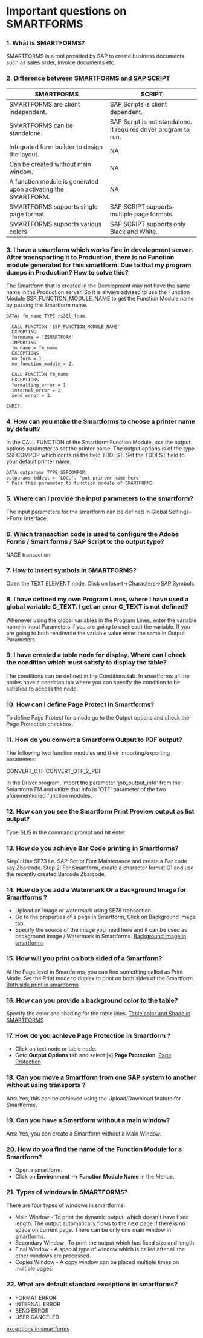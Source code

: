 # Important questions on SMARTFORMS

### 1. What is SMARTFORMS?
SMARTFORMS is a tool provided by SAP to create business documents such as sales order, invoice documents etc.

### 2. Difference between SMARTFORMS and SAP SCRIPT
SMARTFORMS | SCRIPT
---- | ----
SMARTFORMS are client independent. | SAP Scripts is client dependent.
SMARTFORMS can be standalone.  | SAP Script is not standalone. It requires driver program to run.
Integrated form builder to design the layout. | NA
Can be created without main window. | NA
A function module is generated upon activating the SMARTFORM. | NA
SMARTFORMS supports single page format | SAP SCRIPT supports multiple page formats.
SMARTFORMS supports various colors | SAP SCRIPT supports only Black and White.

### 3. I have a smartform which works fine in development server. After trasnsporting it to Production, there is no Function module generated for this smartform. Due to that  my program dumps in Production? How to solve this?
The Smartform that is created in the Development may not have the same name in the Production server. So it is always advised to use the Function Module SSF_FUNCTION_MODULE_NAME to get the Function Module name by passing the Smartform name.
```abap
DATA: fm_name TYPE rs38l_fnam.

  CALL FUNCTION 'SSF_FUNCTION_MODULE_NAME'
  EXPORTING
  formname = 'ZSMARTFORM'
  IMPORTING
  fm_name = fm_name
  EXCEPTIONS
  no_form = 1
  no_function_module = 2.

  CALL FUNCTION fm_name
  EXCEPTIONS
  formatting_error = 1
  internal_error = 2
  send_error = 3.

ENDIF.
```

### 4. How can you make the Smartforms to choose a printer name by default?
In the CALL FUNCTION of the Smartform Function Module, use the output options parameter to set the printer name.
The output options is of the type SSFCOMPOP which contains the field TDDEST. Set the TDDEST field to your default printer name. 
```abap
DATA outparams TYPE SSFCOMPOP.
outparams-tddest = 'LOCL'. "put printer name here
" Pass this parameter to function module of SMARTFORMS
```

### 5. Where can I provide the input parameters to the smartform?
The input parameters for the smartform can be defined in Global Settings->Form Interface.

### 6. Which transaction code is used to configure the Adobe Forms / Smart forms / SAP Script to the output type?
NACE transaction.

### 7. How to insert symbols in SMARTFORMS?
Open the TEXT ELEMENT node. 
Click on Insert->Characters->SAP Symbols

### 8. I have defined my own Program Lines, where I have used a global variable G_TEXT. I get an error G_TEXT is not defined?
Whenever using the global variables in the Program Lines, enter the variable name in Input Parameters if you are going to use(read) the variable. If you are going to both read/write the variable value enter the same in Output Parameters.

### 9. I have created a table node for display. Where can I check the condition which must satisfy to display the table?
The conditions can be defined in the Conditions tab. In smartforms all the nodes have a condition tab where you can specify the condition to be satisfied to access the node.

### 10. How can I define Page Protect in Smartforms?
To define Page Protect for a node go to the Output options and check the Page Protection checkbox.

### 11. How do you convert a Smartform Output to PDF output?
The following two function modules and their importing/exporting parameters:

CONVERT_OTF
CONVERT_OTF_2_PDF

In the Driver program, import the parameter 'job_output_info' from the Smartform FM and utilize that info in 'OTF' parameter of the two aforementioned function modules.

### 12. How can you see the Smartform Print Preview output as list output?
Type SLIS in the command prompt and hit enter

### 13. How do you achieve Bar Code printing in Smartforms?
Step1: Use SE73 i.e. SAP-Script Font Maintenance and create a Bar code say Zbarcode.
Step 2: For Smartform, create a character format C1 and use the recently created Barcode Zbarcode.

### 14. How do you add a Watermark Or a Background Image for Smartforms ?
* Upload an image or watermark using SE78 transaction.
* Go to the properties of a page in Smartform, Click on Background Image tab.
* Specify the source of the image you need here and it can be used as background image / Watermark in Smartforms.
[Background image in smartforms](/images/smartforms_background_image.png)

### 15. How will you print on both sided of a Smartform?
At the Page level in Smartforms, you can find something called as Print Mode.
Set the Print mode to duplex to print on both sides of the Smartform.
[Both side print in smartforms](/images/smartfomrs_printdouble.png)

### 16. How can you  provide a background color to the table?
Specify the color and shading for the table lines. 
[Table color and Shade in SMARTFORMS](/images/smartforms_table_shade.png)

### 17. How do you achieve Page Protection in Smartform ?
* Click on text node or table node.
* Goto __Output Options__ tab and select [x] __Page Protection__.
[Page Protection](/images/smartforms_pageprotect.png)

### 18. Can you move a Smartform from one SAP system to another without using transports ?
Ans: Yes, this can be achieved using the Upload/Download feature for Smartforms.

### 19. Can you have a Smartform without a main window?
Ans: Yes, you can create a Smartform without a Main Window.

### 20. How do you find the name of the Function Module for a Smartform?
* Open a smartform.
* Click on __Environment --> Function Module Name__ in the Menue.

### 21. Types of windows in SMARTFORMS?
There are four types of windows in smartforms.
* Main Window - To print the dynamic output, which doesn't have fixed length. The output automatically flows to the next page if there is no space on current page. There can be only one main window in smartforms.
* Secondary Window- To print the output which has fixed size and length.
* Final Window - A special type of window which is called after all the other windows are processed.
* Copies Window - A copy window can be placed multiple times on multiple pages.

### 22. What are default standard exceptions in smartforms?
* FORMAT ERROR
* INTERNAL ERROR
* SEND ERROR 
* USER CANCELED

[exceptions in smartforms](/images/smartforms_exceptions.png)

 
